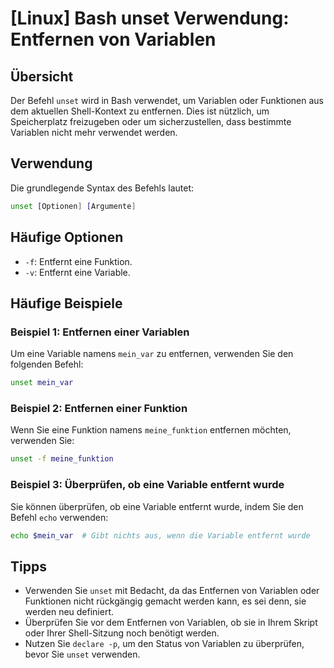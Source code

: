 # [Linux] Bash unset Verwendung: Entfernen von Variablen

## Übersicht
Der Befehl `unset` wird in Bash verwendet, um Variablen oder Funktionen aus dem aktuellen Shell-Kontext zu entfernen. Dies ist nützlich, um Speicherplatz freizugeben oder um sicherzustellen, dass bestimmte Variablen nicht mehr verwendet werden.

## Verwendung
Die grundlegende Syntax des Befehls lautet:

```bash
unset [Optionen] [Argumente]
```

## Häufige Optionen
- `-f`: Entfernt eine Funktion.
- `-v`: Entfernt eine Variable.

## Häufige Beispiele

### Beispiel 1: Entfernen einer Variablen
Um eine Variable namens `mein_var` zu entfernen, verwenden Sie den folgenden Befehl:

```bash
unset mein_var
```

### Beispiel 2: Entfernen einer Funktion
Wenn Sie eine Funktion namens `meine_funktion` entfernen möchten, verwenden Sie:

```bash
unset -f meine_funktion
```

### Beispiel 3: Überprüfen, ob eine Variable entfernt wurde
Sie können überprüfen, ob eine Variable entfernt wurde, indem Sie den Befehl `echo` verwenden:

```bash
echo $mein_var  # Gibt nichts aus, wenn die Variable entfernt wurde
```

## Tipps
- Verwenden Sie `unset` mit Bedacht, da das Entfernen von Variablen oder Funktionen nicht rückgängig gemacht werden kann, es sei denn, sie werden neu definiert.
- Überprüfen Sie vor dem Entfernen von Variablen, ob sie in Ihrem Skript oder Ihrer Shell-Sitzung noch benötigt werden.
- Nutzen Sie `declare -p`, um den Status von Variablen zu überprüfen, bevor Sie `unset` verwenden.
